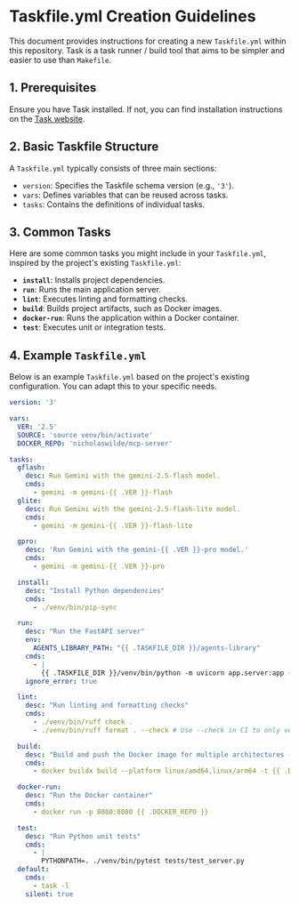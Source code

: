 # Taskfile.yml Creation Guidelines

This document provides instructions for creating a new `Taskfile.yml` within this repository. Task is a task runner / build tool that aims to be simpler and easier to use than `Makefile`.

## 1. Prerequisites

Ensure you have Task installed. If not, you can find installation instructions on the [Task website](https://taskfile.dev/#/installation).

## 2. Basic Taskfile Structure

A `Taskfile.yml` typically consists of three main sections:

*   `version`: Specifies the Taskfile schema version (e.g., `'3'`).
*   `vars`: Defines variables that can be reused across tasks.
*   `tasks`: Contains the definitions of individual tasks.

## 3. Common Tasks

Here are some common tasks you might include in your `Taskfile.yml`, inspired by the project's existing `Taskfile.yml`:

*   **`install`**: Installs project dependencies.
*   **`run`**: Runs the main application server.
*   **`lint`**: Executes linting and formatting checks.
*   **`build`**: Builds project artifacts, such as Docker images.
*   **`docker-run`**: Runs the application within a Docker container.
*   **`test`**: Executes unit or integration tests.

## 4. Example `Taskfile.yml`

Below is an example `Taskfile.yml` based on the project's existing configuration. You can adapt this to your specific needs.

```yaml
version: '3'

vars:
  VER: '2.5'
  SOURCE: 'source venv/bin/activate'
  DOCKER_REPO: 'nicholaswilde/mcp-server'

tasks:
  gflash:
    desc: Run Gemini with the gemini-2.5-flash model.
    cmds:
      - gemini -m gemini-{{ .VER }}-flash
  glite:
    desc: Run Gemini with the gemini-2.5-flash-lite model.
    cmds:
      - gemini -m gemini-{{ .VER }}-flash-lite

  gpro:
    desc: 'Run Gemini with the gemini-{{ .VER }}-pro model.'
    cmds:
      - gemini -m gemini-{{ .VER }}-pro

  install:
    desc: "Install Python dependencies"
    cmds:
      - ./venv/bin/pip-sync

  run:
    desc: "Run the FastAPI server"
    env:
      AGENTS_LIBRARY_PATH: "{{ .TASKFILE_DIR }}/agents-library"
    cmds:
      - |
        {{ .TASKFILE_DIR }}/venv/bin/python -m uvicorn app.server:app --host 0.0.0.0 --port 8080 --reload
    ignore_error: true

  lint:
    desc: "Run linting and formatting checks"
    cmds:
      - ./venv/bin/ruff check .
      - ./venv/bin/ruff format . --check # Use --check in CI to only verify formatting

  build:
    desc: "Build and push the Docker image for multiple architectures (amd64, arm64)"
    cmds:
      - docker buildx build --platform linux/amd64,linux/arm64 -t {{ .DOCKER_REPO }}:latest --push .

  docker-run:
    desc: "Run the Docker container"
    cmds:
      - docker run -p 8080:8080 {{ .DOCKER_REPO }}

  test:
    desc: "Run Python unit tests"
    cmds:
      - |
        PYTHONPATH=. ./venv/bin/pytest tests/test_server.py
  default:
    cmds:
      - task -l
    silent: true
```
